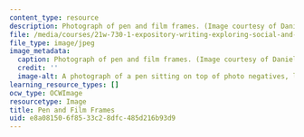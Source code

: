 ```yaml
---
content_type: resource
description: Photograph of pen and film frames. (Image courtesy of Daniel Bersak.)
file: /media/courses/21w-730-1-expository-writing-exploring-social-and-ethical-issues-through-film-and-print-fall-2002/e8a081506f8533c28dfc485d216b93d9_21w-730-1f02.jpg
file_type: image/jpeg
image_metadata:
  caption: Photograph of pen and film frames. (Image courtesy of Daniel Bersak.)
  credit: ''
  image-alt: A photograph of a pen sitting on top of photo negatives, lit from behind.
learning_resource_types: []
ocw_type: OCWImage
resourcetype: Image
title: Pen and Film Frames
uid: e8a08150-6f85-33c2-8dfc-485d216b93d9
---
```

